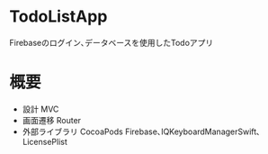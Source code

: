 # TodoListApp
Firebaseのログイン､データベースを使用したTodoアプリ
 
# 概要
* 設計 MVC  
* 画面遷移 Router  
* 外部ライブラリ  CocoaPods 
        Firebase､IQKeyboardManagerSwift､LicensePlist 


